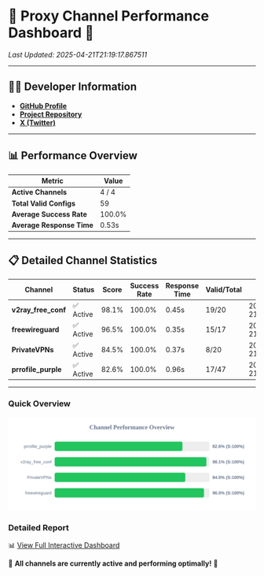 # 🌟 Proxy Channel Performance Dashboard 🌟

_Last Updated: 2025-04-21T21:19:17.867511_

---

## 👩‍💻 Developer Information

- **[GitHub Profile](https://github.com/4n0nymou3)**  
- **[Project Repository](https://github.com/4n0nymou3/multi-proxy-config-fetcher)**  
- **[X (Twitter)](https://x.com/4n0nymou3)**  

---

## 📊 Performance Overview

| Metric                | Value       |
|-----------------------|-------------|
| **Active Channels**   | 4 / 4       |
| **Total Valid Configs** | 59          |
| **Average Success Rate** | 100.0%      |
| **Average Response Time** | 0.53s       |

---

## 📋 Detailed Channel Statistics

| Channel          | Status     | Score  | Success Rate | Response Time | Valid/Total | Last Success               |
|------------------|------------|--------|--------------|---------------|-------------|----------------------------|
| **v2ray_free_conf**  | ✅ Active  | 98.1%  | 100.0% | 0.45s         | 19/20       | 2025-04-21T21:19:17.091052 |
| **freewireguard**  | ✅ Active  | 96.5%  | 100.0% | 0.35s         | 15/17       | 2025-04-21T21:19:17.866136 |
| **PrivateVPNs**  | ✅ Active  | 84.5%  | 100.0% | 0.37s         | 8/20       | 2025-04-21T21:19:17.489212 |
| **prrofile_purple**  | ✅ Active  | 82.6%  | 100.0% | 0.96s         | 17/47       | 2025-04-21T21:19:16.590541 |

---

### Quick Overview
<div align="center">
  <a href="https://raw.githubusercontent.com/nullluser/NullRepo/refs/heads/main/assets/channel_stats_chart.svg">
    <img src="https://raw.githubusercontent.com/nullluser/NullRepo/refs/heads/main/assets/channel_stats_chart.svg" alt="Source Performance Statistics" width="800">
  </a>
</div>

### Detailed Report
📊 [View Full Interactive Dashboard](https://htmlpreview.github.io/?https://github.com/nullluser/NullRepo/blob/main/assets/performance_report.html)

🎉 **All channels are currently active and performing optimally!** 🎉
